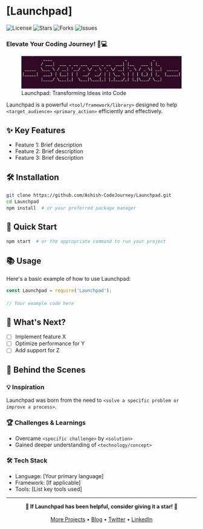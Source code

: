 # <div align="center">

# [Launchpad]

<img src="https://img.shields.io/github/license/Ashish-CodeJourney/Launchpad?style=flat-square&color=5D6D7E" alt="License"/>
<img src="https://img.shields.io/github/stars/Ashish-CodeJourney/Launchpad?style=flat-square&color=5D6D7E" alt="Stars"/>
<img src="https://img.shields.io/github/forks/Ashish-CodeJourney/Launchpad?style=flat-square&color=5D6D7E" alt="Forks"/>
<img src="https://img.shields.io/github/issues/Ashish-CodeJourney/Launchpad?style=flat-square&color=5D6D7E" alt="Issues"/>

<h3>Elevate Your Coding Journey! 🚀💻</h3>

<figure>
  <img src="docs/images/screenshot.png" alt="bare-minimum in action">
  <figcaption>Launchpad: Transforming Ideas into Code</figcaption>
</figure>

</div>

Launchpad is a powerful `<tool/framework/library>` designed to help `<target_audience>` `<primary_action>` efficiently and effectively.

## ✨ Key Features

- Feature 1: Brief description
- Feature 2: Brief description
- Feature 3: Brief description

## 🛠️ Installation

```bash
git clone https://github.com/Ashish-CodeJourney/Launchpad.git
cd Launchpad
npm install  # or your preferred package manager
```

## 🚀 Quick Start

```bash
npm start  # or the appropriate command to run your project
```

## 📚 Usage

Here's a basic example of how to use Launchpad:

```javascript
const Launchpad = require('Launchpad');

// Your example code here
```

## 🌟 What's Next?

- [ ] Implement feature X
- [ ] Optimize performance for Y
- [ ] Add support for Z

## 🧠 Behind the Scenes

### 💡 Inspiration
Launchpad was born from the need to `<solve a specific problem or improve a process>`.

### 🏆 Challenges & Learnings
- Overcame `<specific challenge>` by `<solution>`
- Gained deeper understanding of `<technology/concept>`

### 🛠️ Tech Stack
- Language: [Your primary language]
- Framework: [If applicable]
- Tools: [List key tools used]

<hr>

<div align="center">
<strong>🌟 If Launchpad has been helpful, consider giving it a star! 🌟</strong><br><br>
<a href="https://github.com/Ashish-CodeJourney">More Projects</a> •
<a href="https://dev.to/codejourney">Blog</a> •
<a href="https://twitter.com/codejourney_">Twitter</a> •
<a href="https://linkedin.com/in/ashish-codejourney">LinkedIn</a>
</div>